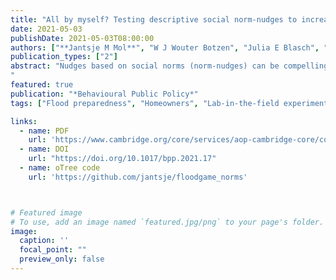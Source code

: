 ```yaml
---
title: "All by myself? Testing descriptive social norm-nudges to increase flood preparedness among homeowners"
date: 2021-05-03
publishDate: 2021-05-03T08:00:00
authors: ["**Jantsje M Mol**", "W J Wouter Botzen", "Julia E Blasch", "Elissa C Kranzler", "Howard C Kunreuther"]
publication_types: ["2"]
abstract: "Nudges based on social norms (norm-nudges) can be compelling behavioral interventions compared to traditional interventions such as taxes and regulations, but they do not work in all circumstances. We tested two empirical norm-nudge frames in an online experiment on taking measures for flood preparedness with large samples of homeowners (N = 1805) in two European countries, to evaluate the possible interactions between norm-nudge effectiveness, individual characteristics and intercultural differences. We contrasted these norm-nudge treatments with a control and norm focusing treatment by asking respondents to express their beliefs about what other respondents would do before making a decision relevant to their own payoff. We find no evidence of a treatment effect, suggesting that our social norm-nudges do not affect flood preparedness in the context of a flood risk investment game.
"
featured: true
publication: "*Behavioural Public Policy*"
tags: ["Flood preparedness", "Homeowners", "Lab-in-the-field experiment", "Norm-nudges", "Social information", "Social norms"]

links:
  - name: PDF
    url: 'https://www.cambridge.org/core/services/aop-cambridge-core/content/view/7A2C471B6882EED4AFE113AB8B4FC4AC/S2398063X21000178a.pdf/all-by-myself-testing-descriptive-social-norm-nudges-to-increase-flood-preparedness-among-homeowners.pdf'  
  - name: DOI
    url: "https://doi.org/10.1017/bpp.2021.17"
  - name: oTree code
    url: 'https://github.com/jantsje/floodgame_norms'



# Featured image
# To use, add an image named `featured.jpg/png` to your page's folder. 
image:
  caption: ''
  focal_point: ""
  preview_only: false
---
```


